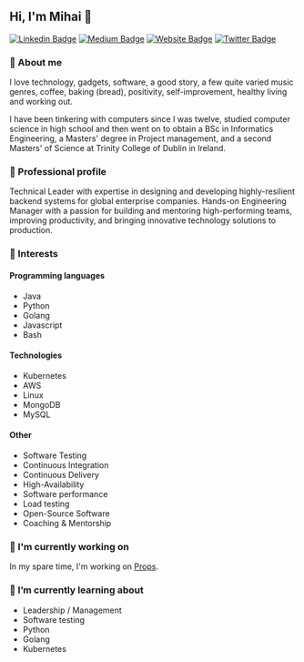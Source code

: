 ## Hi, I'm Mihai 👋

[![Linkedin Badge](https://img.shields.io/badge/-MihaiBojin-blue?style=flat&logo=Linkedin&logoColor=white&link=https://www.linkedin.com/in/MihaiBojin/)](https://www.linkedin.com/in/MihaiBojin/)
[![Medium Badge](https://img.shields.io/badge/-@mihaibojin-000000?style=flat&labelColor=000000&logo=Medium&link=https://medium.com/@mihaibojin)](https://medium.com/@mihaibojin)
[![Website Badge](https://img.shields.io/badge/-mihaibojin.com-47CCCC?style=flat&logo=Google-Chrome&logoColor=white&link=https://MihaiBojin.com)](https://MihaiBojin.com)
[![Twitter Badge](https://img.shields.io/badge/-@_MihaiBojin-1ca0f1?style=flat&labelColor=1ca0f1&logo=twitter&logoColor=white&link=https://twitter.com/MihaiBojin)](https://twitter.com/MihaiBojin)

### 💬 About me

I love technology, gadgets, software, a good story, a few quite varied music genres, coffee, baking (bread), positivity, self-improvement, healthy living and working out.

I have been tinkering with computers since I was twelve, studied computer science in high school and then went on to obtain a BSc in Informatics Engineering, a Masters' degree in Project management, and a second Masters' of Science at Trinity College of Dublin in Ireland.

### 🔭 Professional profile

Technical Leader with expertise in designing and developing highly-resilient backend systems for global enterprise companies.  Hands-on Engineering Manager with a passion for building and mentoring high-performing teams, improving productivity, and bringing innovative technology solutions to production.

### 💬 Interests

#### Programming languages
- Java
- Python
- Golang
- Javascript
- Bash

#### Technologies
- Kubernetes
- AWS
- Linux
- MongoDB
- MySQL

#### Other
- Software Testing
- Continuous Integration
- Continuous Delivery
- High-Availability
- Software performance
- Load testing
- Open-Source Software
- Coaching & Mentorship

### 🤔 I'm currently working on

In my spare time, I'm working on [Props](https://github.com/MihaiBojin/props).

### 🌱 I’m currently learning about

- Leadership / Management
- Software testing
- Python
- Golang
- Kubernetes
